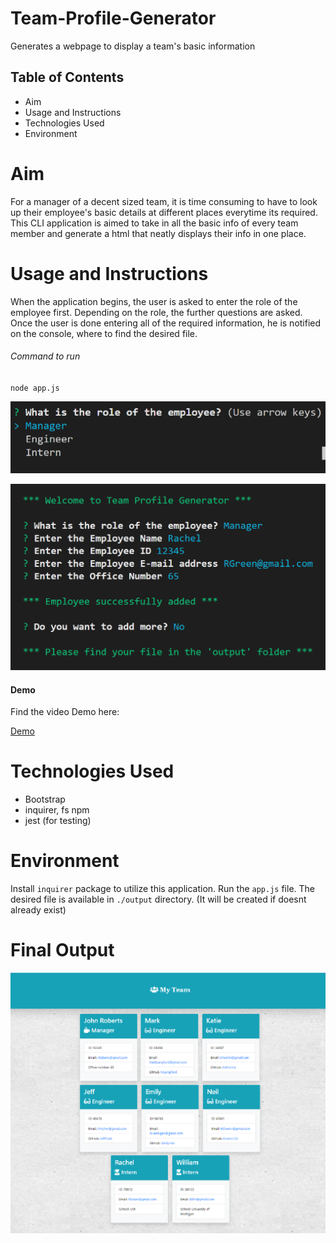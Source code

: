 # Team-Profile-Generator
Generates a webpage to display a team's basic information

## Table of Contents

- Aim
- Usage and Instructions
- Technologies Used
- Environment

# Aim
For a manager of a decent sized team, it is time consuming to have to look up their employee's basic details at different places everytime its required. This CLI application is aimed to take in all the basic info of every team member and generate a html that neatly displays their info in one place.

# Usage and Instructions
When the application begins, the user is asked to enter the role of the employee first. Depending on the role, the further questions are asked. Once the user is done entering all of the required information, he is notified on the console, where to find the desired file. 

###### Command to run

`node app.js`

![Demo Picture](./assets/1Demo.png)

![Demo Picture](./assets/2Demo.png)

#### Demo

Find the video Demo here:
 
[Demo](https://drive.google.com/file/d/1xYcHNiHgQ4wYVqmB0CtRNGV1NFRvvIya/view)

# Technologies Used

- Bootstrap 
- inquirer, fs npm
- jest (for testing)

# Environment

Install `inquirer` package to utilize this application.
Run the `app.js` file.
The desired file is available in `./output` directory. (It will be created if doesnt already exist)

# Final Output 

![Output file picture](./assets/Screenshot.png)


